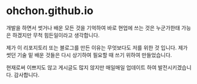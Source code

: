 # ohchon.github.io

개발을 하면서 썻거나 배운 모든 것을 기억하여 바로 현업에 쓰는 것은 누군가한태 가능은 하겠지만 무척 힘든일이라고 생각합니다.  

제가 이 리포지토리 또는 블로그를 만든 이유는 무엇보다도 저를 위한 것 입니다. 제가 썻던 기술 밑 배운 것들은 다시 상기하여 필요할 때 쓰기 위하여 만들었습니다. 

현재로써 이쁘지도 않고 게시글도 많지 않지만 매일매일 업데이트 하여 발전시키겠습니다. 감사합니다. 
